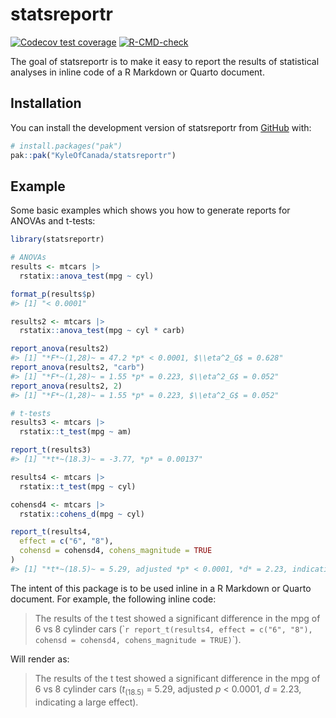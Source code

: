 
<!-- README.md is generated from README.Rmd. Please edit that file -->

# statsreportr

<!-- badges: start -->

[![Codecov test
coverage](https://codecov.io/gh/KyleOfCanada/statsreportr/graph/badge.svg)](https://app.codecov.io/gh/KyleOfCanada/statsreportr)
[![R-CMD-check](https://github.com/KyleOfCanada/statsreportr/actions/workflows/R-CMD-check.yaml/badge.svg)](https://github.com/KyleOfCanada/statsreportr/actions/workflows/R-CMD-check.yaml)
<!-- badges: end -->

The goal of statsreportr is to make it easy to report the results of
statistical analyses in inline code of a R Markdown or Quarto document.

## Installation

You can install the development version of statsreportr from
[GitHub](https://github.com/) with:

``` r
# install.packages("pak")
pak::pak("KyleOfCanada/statsreportr")
```

## Example

Some basic examples which shows you how to generate reports for ANOVAs
and t-tests:

``` r
library(statsreportr)

# ANOVAs
results <- mtcars |>
  rstatix::anova_test(mpg ~ cyl)

format_p(results$p)
#> [1] "< 0.0001"

results2 <- mtcars |>
  rstatix::anova_test(mpg ~ cyl * carb)

report_anova(results2)
#> [1] "*F*~(1,28)~ = 47.2 *p* < 0.0001, $\\eta^2_G$ = 0.628"
report_anova(results2, "carb")
#> [1] "*F*~(1,28)~ = 1.55 *p* = 0.223, $\\eta^2_G$ = 0.052"
report_anova(results2, 2)
#> [1] "*F*~(1,28)~ = 1.55 *p* = 0.223, $\\eta^2_G$ = 0.052"

# t-tests
results3 <- mtcars |>
  rstatix::t_test(mpg ~ am)

report_t(results3)
#> [1] "*t*~(18.3)~ = -3.77, *p* = 0.00137"

results4 <- mtcars |>
  rstatix::t_test(mpg ~ cyl)

cohensd4 <- mtcars |>
  rstatix::cohens_d(mpg ~ cyl)

report_t(results4,
  effect = c("6", "8"),
  cohensd = cohensd4, cohens_magnitude = TRUE
)
#> [1] "*t*~(18.5)~ = 5.29, adjusted *p* < 0.0001, *d* = 2.23, indicating a large effect"
```

The intent of this package is to be used inline in a R Markdown or
Quarto document. For example, the following inline code:

> The results of the t test showed a significant difference in the mpg
> of 6 vs 8 cylinder cars
> (\``r report_t(results4, effect = c("6", "8"), cohensd = cohensd4, cohens_magnitude = TRUE)`\`).

Will render as:

> The results of the t test showed a significant difference in the mpg
> of 6 vs 8 cylinder cars (*t*<sub>(18.5)</sub> = 5.29, adjusted *p* \<
> 0.0001, *d* = 2.23, indicating a large effect).
